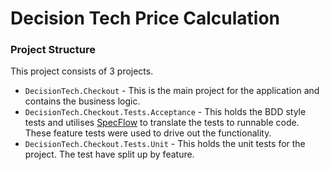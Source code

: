 # Decision Tech Price Calculation
### Project Structure
This project consists of 3 projects.

* `DecisionTech.Checkout` - This is the main project for the application and
contains the business logic.
* `DecisionTech.Checkout.Tests.Acceptance` - This holds the BDD style tests and
utilises [SpecFlow] to translate the tests to runnable code. These feature tests
were used to drive out the functionality.
* `DecisionTech.Checkout.Tests.Unit` - This holds the unit tests for the
project. The test have split up by feature.


[SpecFlow]: http://www.specflow.org/
